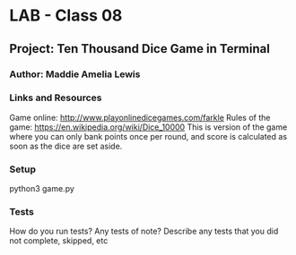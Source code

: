 
# LAB - Class 08
## Project: Ten Thousand Dice Game in Terminal
### Author: Maddie Amelia Lewis

### Links and Resources

Game online: http://www.playonlinedicegames.com/farkle
Rules of the game: https://en.wikipedia.org/wiki/Dice_10000
This is version of the game where you can only bank points once per round, and score is calculated as soon as the dice are set aside. 


### Setup

python3 game.py

### Tests

How do you run tests?
Any tests of note?
Describe any tests that you did not complete, skipped, etc